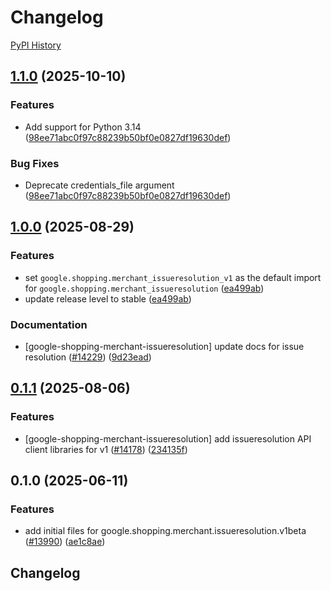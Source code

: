 # Changelog

[PyPI History][1]

[1]: https://pypi.org/project/google-shopping-merchant-issueresolution/#history

## [1.1.0](https://github.com/googleapis/google-cloud-python/compare/google-shopping-merchant-issueresolution-v1.0.0...google-shopping-merchant-issueresolution-v1.1.0) (2025-10-10)


### Features

* Add support for Python 3.14  ([98ee71abc0f97c88239b50bf0e0827df19630def](https://github.com/googleapis/google-cloud-python/commit/98ee71abc0f97c88239b50bf0e0827df19630def))


### Bug Fixes

* Deprecate credentials_file argument  ([98ee71abc0f97c88239b50bf0e0827df19630def](https://github.com/googleapis/google-cloud-python/commit/98ee71abc0f97c88239b50bf0e0827df19630def))

## [1.0.0](https://github.com/googleapis/google-cloud-python/compare/google-shopping-merchant-issueresolution-v0.1.1...google-shopping-merchant-issueresolution-v1.0.0) (2025-08-29)


### Features

* set `google.shopping.merchant_issueresolution_v1` as the default import for `google.shopping.merchant_issueresolution` ([ea499ab](https://github.com/googleapis/google-cloud-python/commit/ea499ab7a33c305daa71c0e483e618f1a473782b))
* update release level to stable ([ea499ab](https://github.com/googleapis/google-cloud-python/commit/ea499ab7a33c305daa71c0e483e618f1a473782b))


### Documentation

* [google-shopping-merchant-issueresolution] update docs for issue resolution ([#14229](https://github.com/googleapis/google-cloud-python/issues/14229)) ([9d23ead](https://github.com/googleapis/google-cloud-python/commit/9d23ead0c0efdaf65675910e240e866e5a997a4d))

## [0.1.1](https://github.com/googleapis/google-cloud-python/compare/google-shopping-merchant-issueresolution-v0.1.0...google-shopping-merchant-issueresolution-v0.1.1) (2025-08-06)


### Features

* [google-shopping-merchant-issueresolution] add issueresolution API client libraries for v1 ([#14178](https://github.com/googleapis/google-cloud-python/issues/14178)) ([234135f](https://github.com/googleapis/google-cloud-python/commit/234135f908c186ef52dc0ba41da88223d58519b2))

## 0.1.0 (2025-06-11)


### Features

* add initial files for google.shopping.merchant.issueresolution.v1beta ([#13990](https://github.com/googleapis/google-cloud-python/issues/13990)) ([ae1c8ae](https://github.com/googleapis/google-cloud-python/commit/ae1c8aedd601e8a55dec41672fc2741a804d33bd))

## Changelog

